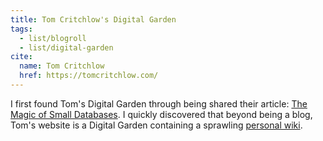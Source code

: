 ```yaml
---
title: Tom Critchlow's Digital Garden
tags:
  - list/blogroll
  - list/digital-garden
cite:
  name: Tom Critchlow
  href: https://tomcritchlow.com/
---
```


I first found Tom's Digital Garden through being shared their article: [The Magic of Small Databases](https://tomcritchlow.com/2023/01/27/small-databases/). I quickly discovered that beyond being a blog, Tom's website is a Digital Garden containing a sprawling [personal wiki](https://tomcritchlow.com/wiki/).
